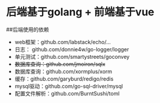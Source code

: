 # 后端基于golang + 前端基于vue

##后端使用的依赖
- web框架：github.com/labstack/echo/...
- 日志： github.com/donnie4w/go-logger/logger
- 单元测试：github.com/smartystreets/goconvey
- ~~数据库查询：github.com/jmoiron/sqlx~~
- 数据库查询：github.com/xormplus/xorm
- 缓存：github.com/garyburd/redigo/redis
- mysql驱动：github.com/go-sql-driver/mysql
- 配置文件解析：github.com/BurntSushi/toml
    
